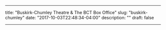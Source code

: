 ---

title: "Buskirk-Chumley Theatre & The BCT Box Office"
slug: "buskirk-chumley"
date: "2017-10-03T22:48:34-04:00"
description: ""
draft: false

---